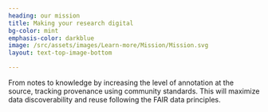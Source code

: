 ```yaml
---
heading: our mission
title: Making your research digital 
bg-color: mint
emphasis-color: darkblue
image: /src/assets/images/Learn-more/Mission/Mission.svg
layout: text-top-image-bottom

---
```


From notes to knowledge by increasing the level of annotation at the source, tracking provenance using community standards. This will  maximize data discoverability and reuse following the FAIR data principles.


